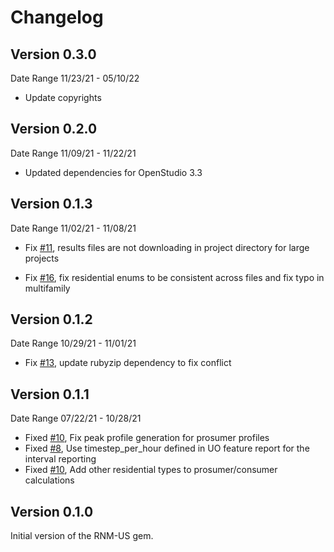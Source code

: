 # Changelog

## Version 0.3.0
Date Range 11/23/21 - 05/10/22

- Update copyrights

## Version 0.2.0

Date Range 11/09/21 - 11/22/21

- Updated dependencies for OpenStudio 3.3

## Version 0.1.3

Date Range 11/02/21 - 11/08/21

- Fix [#11](https://github.com/urbanopt/urbanopt-rnm-us-gem/issues/11), results files are not downloading in project directory for large projects

- Fix [#16](https://github.com/urbanopt/urbanopt-rnm-us-gem/issues/16), fix residential enums to be consistent across files and fix typo in multifamily

## Version 0.1.2

Date Range 10/29/21 - 11/01/21

- Fix [#13](https://github.com/urbanopt/urbanopt-rnm-us-gem/issues/13), update rubyzip dependency to fix conflict

## Version 0.1.1

Date Range 07/22/21 - 10/28/21

- Fixed [#10]( https://github.com/urbanopt/urbanopt-rnm-us-gem/issues/7 ), Fix peak profile generation for prosumer profiles
- Fixed [#8]( https://github.com/urbanopt/urbanopt-rnm-us-gem/issues/8 ), Use timestep_per_hour defined in UO feature report for the interval reporting
- Fixed [#10]( https://github.com/urbanopt/urbanopt-rnm-us-gem/issues/10 ), Add other residential types to prosumer/consumer calculations

## Version 0.1.0

Initial version of the RNM-US gem.
